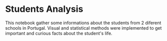 # Students Analysis

This notebook gather some informations about the students from 2 diferent schools in Portugal. Visual and statistical methods were implemented to get important and curious facts about the student's life.
